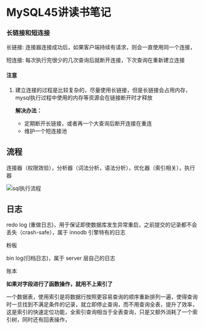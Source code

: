 # MySQL45讲读书笔记

### 长链接和短连接

长链接: 连接器连接成功后，如果客户端持续有请求，则会一直使用同一个连接，

短连接: 每次执行完很少的几次查询后就断开连接，下次查询在重新建立连接

#### 注意

1. 建立连接的过程是比较复杂的，尽量使用长链接，但是长链接会占用内存，mysql执行过程中使用的内存等资源会在链接断开时才释放

   **解决办法：**

   - 定期断开长链接，或者再一个大查询后断开连接在重连
   - 维护一个短连接池

## 流程

连接器（权限效验），分析器（词法分析，语法分析），优化器（索引相关），执行器

![sql执行流程](D:\桌面\学习笔记\resource\sql执行流程.jpg)

## 日志

redo log (重做日志)，用于保证即使数据库发生异常重启，之前提交的记录都不会丢失（crash-safe），属于 innodb 引擎特有的日志

粉板

bin log(归档日志)，属于 server 层自己的日志

账本

**如果对字段进行了函数操作，就用不上索引了**

一个数据表，使用索引是将数据行按照更容易查询的顺序重新排列一遍，使得查询时一旦找到不满足条件的记录，就立即停止查询，而不用查询全表，提升了效率，这是索引的快速定位功能，全索引查询相当于全表查询，只是又额外消耗了一个索引树，同时还有回表操作，


